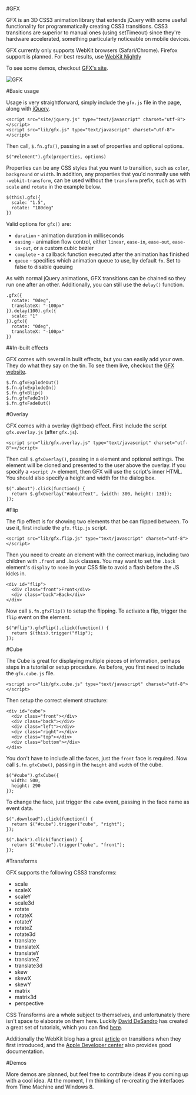 #GFX 

GFX is an 3D CSS3 animation library that extends jQuery with some useful functionality for programmatically creating CSS3 transitions. CSS3 transitions are superior to manual ones (using setTimeout) since they're hardware accelerated, something particularly noticeable on mobile devices.

GFX currently only supports WebKit browsers (Safari/Chrome). Firefox support is planned. For best results, use [WebKit Nightly](http://nightly.webkit.org/)

To see some demos, checkout [GFX's site](http://maccman.github.com/gfx/).

![GFX](https://lh4.googleusercontent.com/-LLsYFy2fsDU/TfWLdsroWuI/AAAAAAAABPY/xZSnjX2EEQQ/s640/Screen%252520shot%2525202011-06-12%252520at%25252020.58.58.png)

#Basic usage

Usage is very straightforward, simply include the `gfx.js` file in the page, along with [jQuery](http://jquery.com).

    <script src="site/jquery.js" type="text/javascript" charset="utf-8"></script>  
    <script src="lib/gfx.js" type="text/javascript" charset="utf-8"></script>  
    
Then call, `$.fn.gfx()`, passing in a set of properties and optional options.
    
    $("#element").gfx(properties, options)
    
Properties can be any CSS styles that you want to transition, such as `color`, `background` or `width`. In addition, any properties that you'd normally use with `-webkit-transform`, can be used without the `transform` prefix, such as with `scale` and `rotate` in the example below.
    
    $(this).gfx({
      scale: "1.5",
      rotate: "180deg"
    })
    
Valid options for `gfx()` are:

* `duration` - animation duration in milliseconds
* `easing` - animation flow control, either `linear`, `ease-in`, `ease-out`, `ease-in-out`, or a custom cubic bezier
* `complete` - a callback function executed after the animation has finished
* `queue` - specifies which animation queue to use, by default `fx`. Set to false to disable queuing
    
As with normal jQuery animations, GFX transitions can be chained so they run one after an other. Additionally, you can still use the `delay()` function.
    
    .gfx({
      rotate: "0deg",
      translateX: "-100px"
    }).delay(100).gfx({
      scale: "1"
    }).gfx({
      rotate: "0deg",
      translateX: "-100px"
    })

##In-built effects

GFX comes with several in built effects, but you can easily add your own. They do what they say on the tin. To see them live, checkout the [GFX website](http://maccman.github.com/gfx/).
        
    $.fn.gfxExplodeOut()
    $.fn.gfxExplodeIn()
    $.fn.gfxBlip()
    $.fn.gfxFadeIn()
    $.fn.gfxFadeOut()
    
#Overlay

GFX comes with a overlay (lightbox) effect. First include the script `gfx.overlay.js` (after `gfx.js`).
    
    <script src="lib/gfx.overlay.js" type="text/javascript" charset="utf-8"></script>

Then call `$.gfxOverlay()`, passing in a element and optional settings. The element will be cloned and presented to the user above the overlay. If you specify a `<script />` element, then GFX will use the script's inner HTML. You should also specify a height and width for the dialog box. 
    
    $(".about").click(function() {
      return $.gfxOverlay("#aboutText", {width: 300, height: 130});
    });
    
#Flip

The flip effect is for showing two elements that be can flipped between. To use it, first include the `gfx.flip.js` script.

    <script src="lib/gfx.flip.js" type="text/javascript" charset="utf-8"></script>
    
Then you need to create an element with the correct markup, including two children with `.front` and `.back` classes. You may want to set the `.back` element's `display` to `none` in your CSS file to avoid a flash before the JS kicks in.

    <div id="flip">
      <div class="front">Front</div>
      <div class="back">Back</div>
    </div>

Now call `$.fn.gfxFlip()` to setup the flipping. To activate a flip, trigger the `flip` event on the element.

    $("#flip").gfxFlip().click(function() {
      return $(this).trigger("flip");
    });
    
#Cube

The Cube is great for displaying multiple pieces of information, perhaps steps in a tutorial or setup procedure. As before, you first need to include the `gfx.cube.js` file.

    <script src="lib/gfx.cube.js" type="text/javascript" charset="utf-8"></script>
    
Then setup the correct element structure:

    <div id="cube">
      <div class="front"></div>
      <div class="back"></div>
      <div class="left"></div>
      <div class="right"></div>
      <div class="top"></div>
      <div class="bottom"></div>
    </div>
    
You don't have to include all the faces, just the `front` face is required. Now call `$.fn.gfxCube()`, passing in the `height` and `width` of the cube.
    
    $("#cube").gfxCube({
      width: 500,
      height: 290
    });
    
To change the face, just trigger the `cube` event, passing in the face name as event data.
    
    $(".download").click(function() {
      return $("#cube").trigger("cube", "right");
    });
    
    $(".back").click(function() {
      return $("#cube").trigger("cube", "front");
    });

#Transforms

GFX supports the following CSS3 transforms:

* scale
* scaleX
* scaleY
* scale3d
* rotate
* rotateX
* rotateY
* rotateZ
* rotate3d
* translate
* translateX
* translateY
* translateZ
* translate3d
* skew
* skewX
* skewY
* matrix
* matrix3d
* perspective

CSS Transforms are a whole subject to themselves, and unfortunately there isn't space to elaborate on them here. Luckily [David DeSandro](http://desandro.com/) has created a great set of tutorials, which you can find [here](http://desandro.github.com/3dtransforms/). 

Additionally the WebKit blog has a great [article](http://www.webkit.org/blog/386/3d-transforms/) on transitions when they first introduced, and the [Apple Developer center](http://developer.apple.com/library/safari/#documentation/InternetWeb/Conceptual/SafariVisualEffectsProgGuide/Transforms/Transforms.html) also provides good documentation. 

#Demos

More demos are planned, but feel free to contribute ideas if you coming up with a cool idea. At the moment, I'm thinking of re-creating the interfaces from Time Machine and Windows 8.